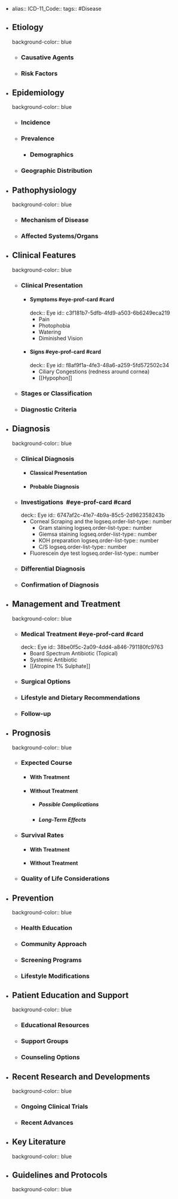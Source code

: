 - alias::
  ICD-11_Code::
  tags:: #Disease
- ## Etiology
  background-color:: blue
  - ### Causative Agents
  - ### Risk Factors
- ## Epidemiology
  background-color:: blue
  - ### Incidence
  - ### Prevalence
    - ### Demographics
  - ### Geographic Distribution
- ## Pathophysiology
  background-color:: blue
  - ### Mechanism of Disease
  - ### Affected Systems/Organs
- ## Clinical Features
  background-color:: blue
  - ### Clinical Presentation
    - #### Symptoms #eye-prof-card #card
      deck:: Eye
      id:: c3f181b7-5dfb-4fd9-a503-6b6249eca219
      - Pain
      - Photophobia
      - Watering
      - Diminished Vision
    - #### Signs #eye-prof-card #card
      deck:: Eye
      id:: f8af9f1a-4fe3-48a6-a259-5fd572502c34
      - Ciliary Congestions (redness around cornea)
      - [[Hypophon]]
  - ### Stages or Classification
  - ### Diagnostic Criteria
- ## Diagnosis
  background-color:: blue
  - ### Clinical Diagnosis
    - #### Classical Presentation
    - #### Probable Diagnosis
  - ### Investigations ‬‭ #eye-prof-card #card
    deck:: Eye
    id:: 6747af2c-41e7-4b9a-85c5-2d982358243b
    - Corneal Scraping and the
      logseq.order-list-type:: number
      - Gram staining
        logseq.order-list-type:: number
      - Giemsa staining
        logseq.order-list-type:: number
      - KOH preparation
        logseq.order-list-type:: number
      - C/S
        logseq.order-list-type:: number
    - Fluorescein dye test
      logseq.order-list-type:: number
  - ### Differential Diagnosis
  - ### Confirmation of Diagnosis
- ## Management and Treatment
  background-color:: blue
  - ### Medical Treatment #eye-prof-card #card
    deck:: Eye
    id:: 38be0f5c-2a09-4dd4-a846-791180fc9763
    - Board Spectrum Antibiotic (Topical)
    - Systemic Antibiotic
    - [[Atropine 1% Sulphate]]
  - ### Surgical Options
  - ### Lifestyle and Dietary Recommendations
  - ### Follow-up
- ## Prognosis
  background-color:: blue
  - ### Expected Course
    - #### With Treatment
    - #### Without Treatment
      - ##### Possible Complications
      - ##### Long-Term Effects
  - ### Survival Rates
    - #### With Treatment
    - #### Without Treatment
  - ### Quality of Life Considerations
- ## Prevention
  background-color:: blue
  - ### Health Education
  - ### Community Approach
  - ### Screening Programs
  - ### Lifestyle Modifications
- ## Patient Education and Support
  background-color:: blue
  - ### Educational Resources
  - ### Support Groups
  - ### Counseling Options
- ## Recent Research and Developments
  background-color:: blue
  - ### Ongoing Clinical Trials
  - ### Recent Advances
- ## Key Literature
  background-color:: blue
- ## Guidelines and Protocols
  background-color:: blue
